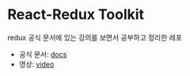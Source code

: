 # React-Redux Toolkit

redux 공식 문서에 있는 강의를 보면서 공부하고 정리한 레포 <br/>
- 공식 문서: [docs](https://react-redux.js.org/introduction/getting-started) <br/>
- 영상: [video](https://www.youtube.com/watch?v=9zySeP5vH9c)
